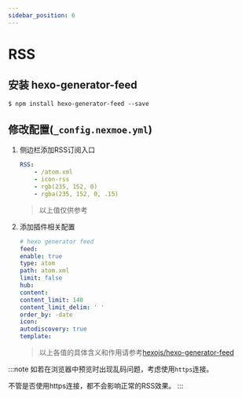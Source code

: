 ```yaml
---
sidebar_position: 6
---
```


# RSS
## 安装 hexo-generator-feed
```shel
$ npm install hexo-generator-feed --save
```

## 修改配置(`_config.nexmoe.yml`)
1. 侧边栏添加RSS订阅入口

    ```yml
    RSS:
        - /atom.xml
        - icon-rss
        - rgb(235, 152, 0)
        - rgba(235, 152, 0, .15)  
    ```

    > 以上值仅供参考

2. 添加插件相关配置
    ```yml
    # hexo generator feed
    feed:
    enable: true
    type: atom
    path: atom.xml
    limit: false
    hub:
    content:
    content_limit: 140
    content_limit_delim: ' '
    order_by: -date
    icon: 
    autodiscovery: true
    template: 
    ```

    > 以上各值的具体含义和作用请参考[hexojs/hexo-generator-feed](https://github.com/hexojs/hexo-generator-feed)

:::note
如若在浏览器中预览时出现乱码问题，考虑使用`https`连接。

不管是否使用https连接，都不会影响正常的RSS效果。
:::